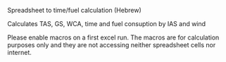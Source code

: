 Spreadsheet to time/fuel calculation (Hebrew)

Calculates TAS, GS, WCA, time and fuel consuption by IAS and wind

Please enable macros on a first excel run. The macros are for calculation
purposes only and they are not accessing neither spreadsheet cells nor internet.
